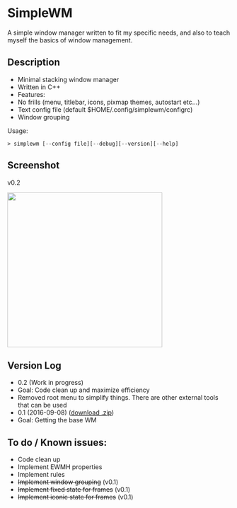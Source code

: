 # SimpleWM

A simple window manager written to fit my specific needs, and also to teach myself the basics of window management. 

## Description

  - Minimal stacking window manager
  - Written in C++
  - Features:
   - No frills (menu, titlebar, icons, pixmap themes, autostart etc...)
   - Text config file (default $HOME/.config/simplewm/configrc)
   - Window grouping 

Usage:

`> simplewm [--config file][--debug][--version][--help]`


## Screenshot

v0.2

<a href='https://s6.postimg.org/8aqgm3lwh/SS_20161008.png' target='_blank'><img src='https://s6.postimg.org/8aqgm3lwh/SS_20161008.png' width='350' /></a>

## Version Log

  - 0.2 (Work in progress)
   - Goal: Code clean up and maximize efficiency
   - Removed root menu to simplify things. There are other external tools that can be used
  - 0.1 (2016-09-08) (<a href="https://github.com/kcirick/simplewm/archive/v0.1.zip">download .zip</a>)
   - Goal: Getting the base WM

## To do / Known issues:

  - Code clean up
  - Implement EWMH properties
  - Implement rules
  - ~~Implement window grouping~~ (v0.1)
  - ~~Implement fixed state for frames~~ (v0.1)
  - ~~Implement iconic state for frames~~ (v0.1)
